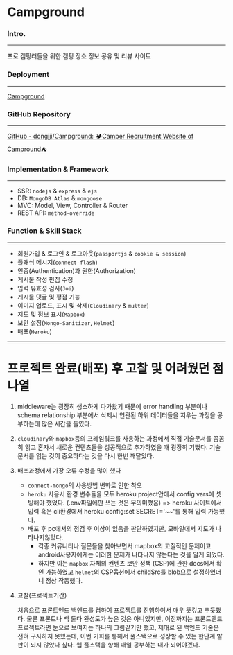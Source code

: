 # Campground

### Intro.

---

프로 캠핑러들을 위한 캠핑 장소 정보 공유 및 리뷰 사이트

### Deployment

---

[Campground](https://campground-heroku.herokuapp.com/)

### GitHub Repository

---

[GitHub - dongjji/Campground: 🏕Camper Recruitment Website of Campround⛺️](https://github.com/dongjji/Campground)

### Implementation &  Framework

---

- SSR: `nodejs` & `express` & `ejs`
- DB: `MongoDB Atlas` & `mongoose`
- MVC: Model, View, Controller & Router
- REST API: `method-override`

### Function & Skill Stack

---

- 회원가입 & 로그인 & 로그아웃(`passportjs` & `cookie & session`)
- 플래쉬 메시지(`connect-flash`)
- 인증(Authentication)과 권한(Authorization)
- 게시물 작성 편집 수정
- 입력 유효성 검사(`Joi`)
- 게시물 댓글 및 평점 기능
- 이미지 업로드, 표시 및 삭제(`Cloudinary` & `multer`)
- 지도 및 정보 표시(`Mapbox`)
- 보안 설정(`Mongo-Sanitizer`, `Helmet`)
- 배포(`Heroku`)

---

# 프로젝트 완료(배포) 후 고찰 및 어려웠던 점 나열

1. middleware는 굉장히 생소하게 다가왔기 때문에 error handling 부분이나 schema relationship
부분에서 삭제시 연관된 하위 데이터들을 지우는 과정을 공부하는데 많은 시간을 들였다.
2. `cloudinary`와 `mapbox`등의 프레임워크를 사용하는 과정에서 직접 기술문서를 꼼꼼히 읽고 혼자서 새로운 컨텐츠들을 성공적으로 추가하였을 때 굉장히 기뻤다. 기술문서를 읽는 것이 중요하다는 것을 다시 한번 깨달았다.
3. 배포과정에서 가장 오류 수정을 많이 했다
    - `connect-mongo`의 사용방법 변화로 인한 착오
    - `heroku` 사용시 환경 변수들을 모두 heroku project안에서 config vars에 셋팅해야 했었다.
    (.env파일에만 쓰는 것은 무의미했음) => heroku 사이트에서 입력 혹은 cli환경에서 heroku config:set SECRET='~~'를 통해 입력 가능했다.
    - 배포 후 pc에서의 점검 후 이상이 없음을 판단하였지만, 모바일에서 지도가 나타나지않았다.
        - 각종 커뮤니티나 질문들을 찾아보면서 mapbox의 고질적인 문제이고 android사용자에게는 이러한 문제가 나타나지 않는다는 것을 알게 되었다.
        - 하지만 이는 `mapbox` 자체의 컨텐츠 보안 정책 (CSP)에 관한 docs에서 확인 가능하였고 `helmet`의 CSP옵션에서 childSrc를 blob으로 설정하였더니 정상 작동했다.
4. 고찰(프로젝트기간)
    
    처음으로 프론트엔드 백엔드를 겸하여 프로젝트를 진행하여서 매우 뜻깊고 뿌듯했다. 물론 프론트나 백 둘다 완성도가 높은 것은 아니었지만, 이전까지는 프론트엔드 프로젝트라면 눈으로 보여지는 하나의 그림같기만 했고, 제대로 된 백엔드 기술은 전혀 구사하지 못했는데, 이번 기회를 통해서 풀스택으로
    성장할 수 있는 한단계 발판이 되지 않았나 싶다. 웹 풀스택을 향해 매일 공부하는 내가 되어야겠다.

